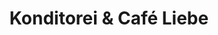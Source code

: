 ---
title: "Konditorei & Café Liebe"
url: /grossschoenau/konditorei-und-cafe-liebe-hauptstrasse/
shop: Bäckerei
---